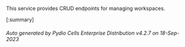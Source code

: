 






This service provides CRUD endpoints for managing workspaces.

[:summary]

###### Auto generated by Pydio Cells Enterprise Distribution v4.2.7 on 18-Sep-2023
